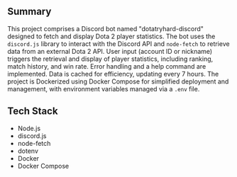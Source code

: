 ## Summary

This project comprises a Discord bot named "dotatryhard-discord" designed to fetch and display Dota 2 player statistics.  The bot uses the `discord.js` library to interact with the Discord API and `node-fetch` to retrieve data from an external Dota 2 API.  User input (account ID or nickname) triggers the retrieval and display of player statistics, including ranking, match history, and win rate.  Error handling and a help command are implemented.  Data is cached for efficiency, updating every 7 hours.  The project is Dockerized using Docker Compose for simplified deployment and management, with environment variables managed via a `.env` file.

## Tech Stack

* Node.js
* discord.js
* node-fetch
* dotenv
* Docker
* Docker Compose

